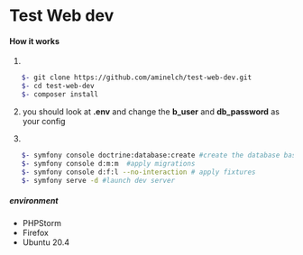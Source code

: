   
# Test Web dev  
  
  #### How it works

 1. 
 
 ```bash
    $- git clone https://github.com/aminelch/test-web-dev.git
    $- cd test-web-dev
    $- composer install  
```
 
 2. you should look at **.env** and change the **b_user** and  **db_password** as your config 
 
 3.  
 ```bash
    $- symfony console doctrine:database:create #create the database based on *.env* file 
    $- symfony console d:m:m  #apply migrations
    $- symfony console d:f:l --no-interaction # apply fixtures
    $- symfony serve -d #launch dev server
```

##### environment  

- PHPStorm 
- Firefox 
- Ubuntu 20.4